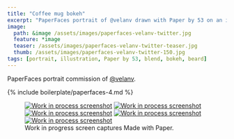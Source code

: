 ```yaml
---
title: "Coffee mug bokeh"
excerpt: "PaperFaces portrait of @velanv drawn with Paper by 53 on an iPad."
image: 
  path: &image /assets/images/paperfaces-velanv-twitter.jpg 
  feature: *image
  teaser: /assets/images/paperfaces-velanv-twitter-teaser.jpg
  thumb: /assets/images/paperfaces-velanv-twitter-150.jpg
tags: [portrait, illustration, Paper by 53, blend, bokeh, beard]
---
```


PaperFaces portrait commission of [@velanv](http://twitter.com/velanv).

{% include boilerplate/paperfaces-4.md %}

<figure class="third">
  <a href="{{ site.url }}/assets/images/paperfaces-velanv-process-1-lg.jpg"><img src="{{ site.url }}/assets/images/paperfaces-velanv-process-1-600.jpg" alt="Work in process screenshot"></a>
  <a href="{{ site.url }}/assets/images/paperfaces-velanv-process-2-lg.jpg"><img src="{{ site.url }}/assets/images/paperfaces-velanv-process-2-600.jpg" alt="Work in process screenshot"></a>
  <a href="{{ site.url }}/assets/images/paperfaces-velanv-process-3-lg.jpg"><img src="{{ site.url }}/assets/images/paperfaces-velanv-process-3-600.jpg" alt="Work in process screenshot"></a>
  <a href="{{ site.url }}/assets/images/paperfaces-velanv-process-4-lg.jpg"><img src="{{ site.url }}/assets/images/paperfaces-velanv-process-4-600.jpg" alt="Work in process screenshot"></a>
  <a href="{{ site.url }}/assets/images/paperfaces-velanv-process-4-lg.jpg"><img src="{{ site.url }}/assets/images/paperfaces-velanv-process-4-600.jpg" alt="Work in process screenshot"></a>
  <figcaption>Work in progress screen captures Made with Paper.</figcaption>
</figure>
